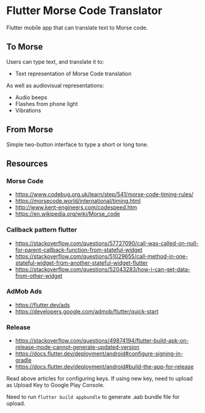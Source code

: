 # Flutter Morse Code Translator
Flutter mobile app that can translate text to Morse code.

## To Morse
Users can type text, and translate it to:
- Text representation of Morse Code translation

As well as audiovisual representations:
- Audio beeps
- Flashes from phone light
- Vibrations

## From Morse
Simple two-button interface to type a short or long tone.

## Resources
### Morse Code
- https://www.codebug.org.uk/learn/step/541/morse-code-timing-rules/
- https://morsecode.world/international/timing.html
- http://www.kent-engineers.com/codespeed.htm
- https://en.wikipedia.org/wiki/Morse_code

### Callback pattern flutter
- https://stackoverflow.com/questions/57727090/call-was-called-on-null-for-parent-callback-function-from-stateful-widget
- https://stackoverflow.com/questions/51029655/call-method-in-one-stateful-widget-from-another-stateful-widget-flutter
- https://stackoverflow.com/questions/52043283/how-i-can-get-data-from-other-widget

### AdMob Ads
- https://flutter.dev/ads
- https://developers.google.com/admob/flutter/quick-start

### Release
- https://stackoverflow.com/questions/49874194/flutter-build-apk-on-release-mode-cannot-generate-updated-version
- https://docs.flutter.dev/deployment/android#configure-signing-in-gradle
- https://docs.flutter.dev/deployment/android#build-the-app-for-release

Read above articles for configuring keys. If using new key, need to upload as Upload Key to Google Play Console.

Need to run `flutter build appbundle` to generate .aab bundle file for upload.
